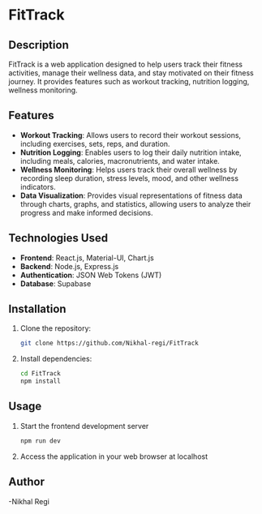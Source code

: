 # FitTrack

## Description
FitTrack is a web application designed to help users track their fitness activities, manage their wellness data, and stay motivated on their fitness journey. It provides features such as workout tracking, nutrition logging, wellness monitoring.

## Features
- **Workout Tracking**: Allows users to record their workout sessions, including exercises, sets, reps, and duration.
- **Nutrition Logging**: Enables users to log their daily nutrition intake, including meals, calories, macronutrients, and water intake.
- **Wellness Monitoring**: Helps users track their overall wellness by recording sleep duration, stress levels, mood, and other wellness indicators.
- **Data Visualization**: Provides visual representations of fitness data through charts, graphs, and statistics, allowing users to analyze their progress and make informed decisions.
  
## Technologies Used
- **Frontend**: React.js, Material-UI, Chart.js
- **Backend**: Node.js, Express.js
- **Authentication**: JSON Web Tokens (JWT)
- **Database**: Supabase

## Installation
1. Clone the repository:
   ```bash
   git clone https://github.com/Nikhal-regi/FitTrack
2. Install dependencies:
   ```bash
   cd FitTrack
   npm install
## Usage
1. Start the frontend development server
   ```bash
   npm run dev
2. Access the application in your web browser at localhost

## Author

-Nikhal Regi
